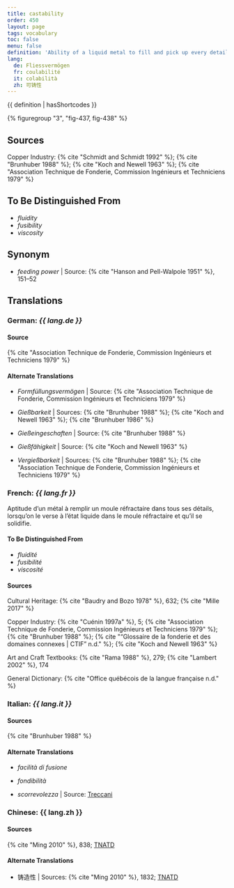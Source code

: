 ```yaml
---
title: castability
order: 450
layout: page
tags: vocabulary
toc: false
menu: false
definition: 'Ability of a liquid metal to fill and pick up every detail of a {% def "mold" %}. See [I.2§2.2](/vol-1/2/#S2.2).'
lang:
  de: Fliessvermögen
  fr: coulabilité
  it: colabilità
  zh: 可铸性
---
```


{{ definition | hasShortcodes }}

{% figuregroup "3", "fig-437, fig-438" %}

## Sources

Copper Industry: {% cite "Schmidt and Schmidt 1992" %}; {% cite "Brunhuber 1988" %}; {% cite "Koch and Newell 1963" %}; {% cite "Association Technique de Fonderie, Commission Ingénieurs et Techniciens 1979" %}

## To Be Distinguished From

- *fluidity*
- *fusibility*
- *viscosity*

## Synonym

- *feeding power* | Source: {% cite "Hanson and Pell-Walpole 1951" %}, 151–52

## Translations

<div class="accordion">

### **German**: *{{ lang.de }}*

#### Source

{% cite "Association Technique de Fonderie, Commission Ingénieurs et Techniciens 1979" %}

#### Alternate Translations

- *Formfüllungsvermögen* | Source: {% cite "Association Technique de Fonderie, Commission Ingénieurs et Techniciens 1979" %}

- *Gießbarkeit* | Sources: {% cite "Brunhuber 1988" %}; {% cite "Koch and Newell 1963" %}; {% cite "Brunhuber 1986" %}

- *Gießeingeschaften* | Source: {% cite "Brunhuber 1988" %}

- *Gießfähigkeit* | Source: {% cite "Koch and Newell 1963" %}

- *Vergießbarkeit* | Sources: {% cite "Brunhuber 1988" %}; {% cite "Association Technique de Fonderie, Commission Ingénieurs et Techniciens 1979" %}

### **French**: *{{ lang.fr }}*

Aptitude d’un métal à remplir un moule réfractaire dans tous ses détails, lorsqu’on le verse à l’état liquide dans le moule réfractaire et qu’il se solidifie.

#### To Be Distinguished From

- *fluidité*
- *fusibilité*
- *viscosité*

#### Sources

Cultural Heritage: {% cite "Baudry and Bozo 1978" %}, 632; {% cite "Mille 2017" %}

Copper Industry: {% cite "Cuénin 1997a" %}, 5; {% cite "Association Technique de Fonderie, Commission Ingénieurs et Techniciens 1979" %}; {% cite "Brunhuber 1988" %}; {% cite "“Glossaire de la fonderie et des domaines connexes | CTIF” n.d." %}; {% cite "Koch and Newell 1963" %}

Art and Craft Textbooks: {% cite "Rama 1988" %}, 279; {% cite "Lambert 2002" %}, 174

General Dictionary: {% cite "Office québécois de la langue française n.d." %}

### **Italian**: *{{ lang.it }}*

#### Sources

{% cite "Brunhuber 1988" %}

#### Alternate Translations

- *facilità di fusione*

- *fondibilità*

- *scorrevolezza* | Source: [Treccani](https://www.treccani.it/enciclopedia/fusione_%28Enciclopedia-Italiana%29/)

### **Chinese**: {{ lang.zh }}

#### Sources

{% cite "Ming 2010" %}, 838; [TNATD](https://terms.naer.edu.tw/detail/628182/?index=3)

#### Alternate Translations

- 铸造性 | Sources: {% cite "Ming 2010" %}, 1832; [TNATD](https://terms.naer.edu.tw/detail/628182/?index=3)

</div>
